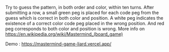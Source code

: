 Try to guess the pattern, in both order and color, within ten turns.
After submitting a row, a small green peg is placed for each code peg
from the guess which is correct in both color and position. A white peg
indicates the existence of a correct color code peg placed in the wrong
position. And red peg corresponds to both color and position is wrong.
More info on https://en.wikipedia.org/wiki/Mastermind_(board_game)

Demo : https://mastermind-game-liard.vercel.app/
